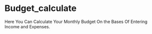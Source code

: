 # Budget_calculate
Here You Can Calculate Your Monthly Budget On the Bases Of Entering Income and Expenses.
